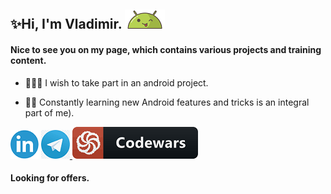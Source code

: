 ## ✨Hi, I'm Vladimir. ![AndroidBro](res/1608236.png)

#### Nice to see you on my page, which contains various projects and training content.

- 👨🏼‍💻 I wish to take part in an android project.

- 👨‍🎓 Constantly learning new Android features and tricks is an integral part of me).

[ ![](res/linkedin.png)][1] [ ![](res/telegram.png) ][2] [ ![codewars](res/codewars.png) ][3]

#### Looking for offers.

[1]:https://www.linkedin.com/in/vladimir-larichev-5a8ba2217/
[2]:https://t.me/vladimir1arichev
[3]:https://www.codewars.com/users/freeky92
